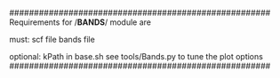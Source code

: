 #####################################################
Requirements for /**BANDS**/ module are

must:
    scf file
    bands file

optional:
    kPath in base.sh
    see tools/Bands.py to tune the plot options
#####################################################